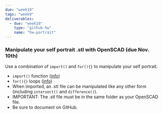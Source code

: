 ```yaml
---
due: "week10"
tags: "week9"
deliverables:
  - due: "week10"
    type: "github-hw"
    name: "hw-portrait"
---
```


### Manipulate your self portrait .stl with OpenSCAD (due Nov. 10th)

Use a combination of `import()` and `for(){}` to manipulate your self portrait.

* `import()` function ([info](http://en.wikibooks.org/wiki/OpenSCAD_User_Manual/STL_Import_and_Export))
* `for(){}` loops ([info](http://www.spolearninglab.com/curriculum/lessonPlans/hacking/resources/software/3d/openscad/openscad_loops.html))
* When imported, an .stl file can be manipulated like any other form (including `intersect()` and `difference()`).
* IMPORTANT: The .stl file must be in the same folder as your OpenSCAD file.
* Be sure to document on GitHub.
